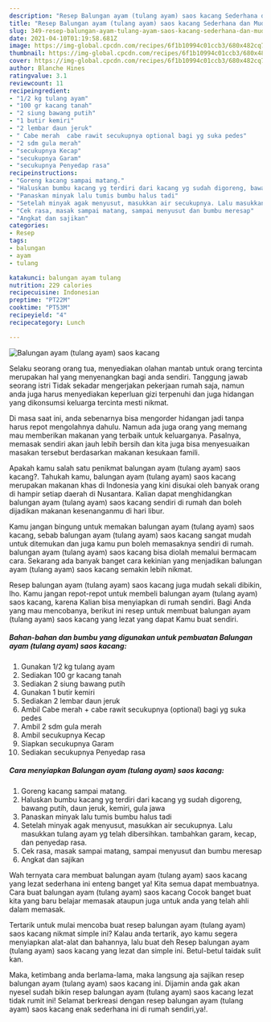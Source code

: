 ```yaml
---
description: "Resep Balungan ayam (tulang ayam) saos kacang Sederhana dan Mudah Dibuat"
title: "Resep Balungan ayam (tulang ayam) saos kacang Sederhana dan Mudah Dibuat"
slug: 349-resep-balungan-ayam-tulang-ayam-saos-kacang-sederhana-dan-mudah-dibuat
date: 2021-04-10T01:19:58.681Z
image: https://img-global.cpcdn.com/recipes/6f1b10994c01ccb3/680x482cq70/balungan-ayam-tulang-ayam-saos-kacang-foto-resep-utama.jpg
thumbnail: https://img-global.cpcdn.com/recipes/6f1b10994c01ccb3/680x482cq70/balungan-ayam-tulang-ayam-saos-kacang-foto-resep-utama.jpg
cover: https://img-global.cpcdn.com/recipes/6f1b10994c01ccb3/680x482cq70/balungan-ayam-tulang-ayam-saos-kacang-foto-resep-utama.jpg
author: Blanche Hines
ratingvalue: 3.1
reviewcount: 11
recipeingredient:
- "1/2 kg tulang ayam"
- "100 gr kacang tanah"
- "2 siung bawang putih"
- "1 butir kemiri"
- "2 lembar daun jeruk"
- " Cabe merah  cabe rawit secukupnya optional bagi yg suka pedes"
- "2 sdm gula merah"
- "secukupnya Kecap"
- "secukupnya Garam"
- "secukupnya Penyedap rasa"
recipeinstructions:
- "Goreng kacang sampai matang."
- "Haluskan bumbu kacang yg terdiri dari kacang yg sudah digoreng, bawang putih, daun jeruk, kemiri, gula jawa"
- "Panaskan minyak lalu tumis bumbu halus tadi"
- "Setelah minyak agak menyusut, masukkan air secukupnya. Lalu masukkan tulang ayam yg telah dibersihkan. tambahkan garam, kecap, dan penyedap rasa."
- "Cek rasa, masak sampai matang, sampai menyusut dan bumbu meresap"
- "Angkat dan sajikan"
categories:
- Resep
tags:
- balungan
- ayam
- tulang

katakunci: balungan ayam tulang 
nutrition: 229 calories
recipecuisine: Indonesian
preptime: "PT22M"
cooktime: "PT53M"
recipeyield: "4"
recipecategory: Lunch

---
```



![Balungan ayam (tulang ayam) saos kacang](https://img-global.cpcdn.com/recipes/6f1b10994c01ccb3/680x482cq70/balungan-ayam-tulang-ayam-saos-kacang-foto-resep-utama.jpg)

Selaku seorang orang tua, menyediakan olahan mantab untuk orang tercinta merupakan hal yang menyenangkan bagi anda sendiri. Tanggung jawab seorang istri Tidak sekadar mengerjakan pekerjaan rumah saja, namun anda juga harus menyediakan keperluan gizi terpenuhi dan juga hidangan yang dikonsumsi keluarga tercinta mesti nikmat.

Di masa  saat ini, anda sebenarnya bisa mengorder hidangan jadi tanpa harus repot mengolahnya dahulu. Namun ada juga orang yang memang mau memberikan makanan yang terbaik untuk keluarganya. Pasalnya, memasak sendiri akan jauh lebih bersih dan kita juga bisa menyesuaikan masakan tersebut berdasarkan makanan kesukaan famili. 



Apakah kamu salah satu penikmat balungan ayam (tulang ayam) saos kacang?. Tahukah kamu, balungan ayam (tulang ayam) saos kacang merupakan makanan khas di Indonesia yang kini disukai oleh banyak orang di hampir setiap daerah di Nusantara. Kalian dapat menghidangkan balungan ayam (tulang ayam) saos kacang sendiri di rumah dan boleh dijadikan makanan kesenanganmu di hari libur.

Kamu jangan bingung untuk memakan balungan ayam (tulang ayam) saos kacang, sebab balungan ayam (tulang ayam) saos kacang sangat mudah untuk ditemukan dan juga kamu pun boleh memasaknya sendiri di rumah. balungan ayam (tulang ayam) saos kacang bisa diolah memalui bermacam cara. Sekarang ada banyak banget cara kekinian yang menjadikan balungan ayam (tulang ayam) saos kacang semakin lebih nikmat.

Resep balungan ayam (tulang ayam) saos kacang juga mudah sekali dibikin, lho. Kamu jangan repot-repot untuk membeli balungan ayam (tulang ayam) saos kacang, karena Kalian bisa menyiapkan di rumah sendiri. Bagi Anda yang mau mencobanya, berikut ini resep untuk membuat balungan ayam (tulang ayam) saos kacang yang lezat yang dapat Kamu buat sendiri.

<!--inarticleads1-->

##### Bahan-bahan dan bumbu yang digunakan untuk pembuatan Balungan ayam (tulang ayam) saos kacang:

1. Gunakan 1/2 kg tulang ayam
1. Sediakan 100 gr kacang tanah
1. Sediakan 2 siung bawang putih
1. Gunakan 1 butir kemiri
1. Sediakan 2 lembar daun jeruk
1. Ambil  Cabe merah + cabe rawit secukupnya (optional) bagi yg suka pedes
1. Ambil 2 sdm gula merah
1. Ambil secukupnya Kecap
1. Siapkan secukupnya Garam
1. Sediakan secukupnya Penyedap rasa




<!--inarticleads2-->

##### Cara menyiapkan Balungan ayam (tulang ayam) saos kacang:

1. Goreng kacang sampai matang.
1. Haluskan bumbu kacang yg terdiri dari kacang yg sudah digoreng, bawang putih, daun jeruk, kemiri, gula jawa
1. Panaskan minyak lalu tumis bumbu halus tadi
1. Setelah minyak agak menyusut, masukkan air secukupnya. Lalu masukkan tulang ayam yg telah dibersihkan. tambahkan garam, kecap, dan penyedap rasa.
1. Cek rasa, masak sampai matang, sampai menyusut dan bumbu meresap
1. Angkat dan sajikan




Wah ternyata cara membuat balungan ayam (tulang ayam) saos kacang yang lezat sederhana ini enteng banget ya! Kita semua dapat membuatnya. Cara buat balungan ayam (tulang ayam) saos kacang Cocok banget buat kita yang baru belajar memasak ataupun juga untuk anda yang telah ahli dalam memasak.

Tertarik untuk mulai mencoba buat resep balungan ayam (tulang ayam) saos kacang nikmat simple ini? Kalau anda tertarik, ayo kamu segera menyiapkan alat-alat dan bahannya, lalu buat deh Resep balungan ayam (tulang ayam) saos kacang yang lezat dan simple ini. Betul-betul taidak sulit kan. 

Maka, ketimbang anda berlama-lama, maka langsung aja sajikan resep balungan ayam (tulang ayam) saos kacang ini. Dijamin anda gak akan nyesel sudah bikin resep balungan ayam (tulang ayam) saos kacang lezat tidak rumit ini! Selamat berkreasi dengan resep balungan ayam (tulang ayam) saos kacang enak sederhana ini di rumah sendiri,ya!.

